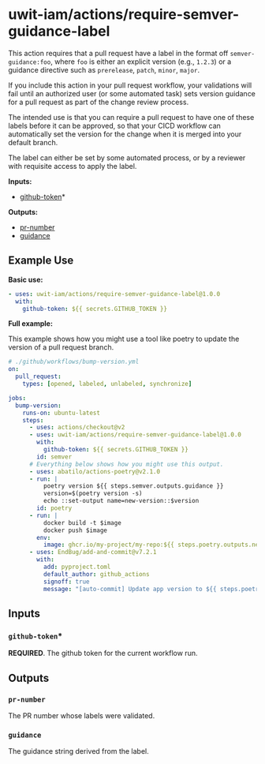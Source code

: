 # uwit-iam/actions/require-semver-guidance-label

This action requires that a pull request have a 
label in the format off `semver-guidance:foo`, where `foo`
is either an explicit version (e.g., `1.2.3`) or a 
guidance directive such as `prerelease`, `patch`, `minor`, `major`. 

If you include this action in your pull request workflow, your validations will fail until 
an authorized user (or some automated task) sets version guidance for a pull request as part of the change review process.

The intended use is that you can require a pull request to have one of these 
labels before it can be approved, so that your CICD workflow can automatically
set the version for the change when it is merged into your default branch.

The label can either be set by some automated process, or by
a reviewer with requisite access to apply the label.

**Inputs:**
- [github-token](#github-token)*

**Outputs:**
- [pr-number](#pr-number)
- [guidance](#guidance)

## Example Use


**Basic use:**
```yaml
- uses: uwit-iam/actions/require-semver-guidance-label@1.0.0
  with:
    github-token: ${{ secrets.GITHUB_TOKEN }}
```

**Full example:**

This example shows how you might use a tool like poetry 
to update the version of a pull request branch.

```yaml
# ./github/workflows/bump-version.yml
on:
  pull_request:
    types: [opened, labeled, unlabeled, synchronize]

jobs:
  bump-version:
    runs-on: ubuntu-latest
    steps:
      - uses: actions/checkout@v2
      - uses: uwit-iam/actions/require-semver-guidance-label@1.0.0
        with:
          github-token: ${{ secrets.GITHUB_TOKEN }}
        id: semver
      # Everything below shows how you might use this output. 
      - uses: abatilo/actions-poetry@v2.1.0
      - run: |
          poetry version ${{ steps.semver.outputs.guidance }}
          version=$(poetry version -s)
          echo ::set-output name=new-version::$version
        id: poetry
      - run: |
          docker build -t $image
          docker push $image
        env:
          image: ghcr.io/my-project/my-repo:${{ steps.poetry.outputs.new-version }}
      - uses: EndBug/add-and-commit@v7.2.1
        with:
          add: pyproject.toml
          default_author: github_actions
          signoff: true
          message: "[auto-commit] Update app version to ${{ steps.poetry.outputs.new-version }}"
```

## Inputs

### `github-token`*

**REQUIRED**. The github token for the current workflow run.

## Outputs

### `pr-number`

The PR number whose labels were validated.

### `guidance`

The guidance string derived from the label.
